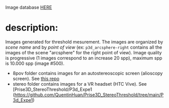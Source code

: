 Image database [HERE](https://pcsbox.univ-littoral.fr/library/01d81fe5-0e1e-40b4-a9b0-d7a00d6c1dd5/Ma%20biblioth%C3%A8que/Prise3D_Stage_PerceptionBruitVisionStereoscopique/image)

# description:
Images generated for threshold mesurement. The images are organized by *scene name* and by *point of view* (ex: ``p3d_arcsphere-right`` contains all the images of the scene "arcsphere" for the right point of view). Image quality is progressive (1 images correspond to an increase 20 spp), maximum spp is 10.000 spp (image #500).

* 8pov folder contains images for an autostereoscopic screen (alioscopy screen). See [this repo](https://github.com/QuentinHuan/Prise3d_StereoThreshold_Alioscopy)
* stereo folder contains images for a VR headset (HTC Vive). See [Prise3D_StereoThreshold/P3d_Expe1 (https://github.com/QuentinHuan/Prise3D_StereoThreshold/tree/main/P3d_Expe1) 
